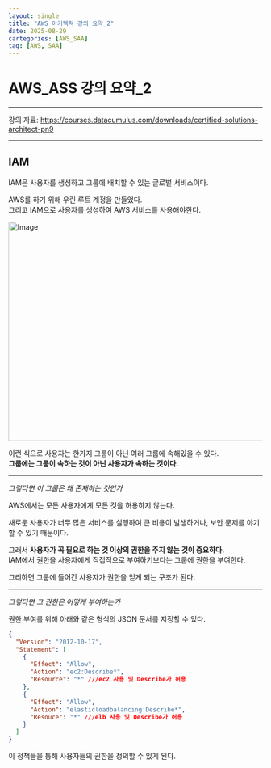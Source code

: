 ```yaml
---
layout: single
title: "AWS 아키텍쳐 강의 요약_2"
date: 2025-08-29
cartegories: [AWS_SAA]
tag: [AWS, SAA]
---
```

AWS_ASS 강의 요약_2
===
- - -
강의 자료: <https://courses.datacumulus.com/downloads/certified-solutions-architect-pn9>
- - -

## IAM   

IAM은 사용자를 생성하고 그룹에 배치할 수 있는 글로벌 서비스이다.   

AWS를 하기 위해 우린 루트 계정을 만들었다.      
그리고 IAM으로 사용자를 생성하여 AWS 서비스를 사용해야한다.   

<img width="940" height="434" alt="Image" src="https://github.com/user-attachments/assets/f30f777a-e604-4c2f-90d5-3588befe669a" />   

이런 식으로 사용자는 한가지 그룹이 아닌 여러 그룹에 속해있을 수 있다.   
**그룹에는 그룹이 속하는 것이 아닌 사용자가 속하는 것이다.**   
- - -
*그렇다면 이 그룹은 왜 존재하는 것인가*

AWS에서는 모든 사용자에게 모든 것을 허용하지 않는다.  

새로운 사용자가 너무 많은 서비스를 실행하여 큰 비용이 발생하거나, 보안 문제를 야기할 수 있기 때문이다.   

그래서 **사용자가 꼭 필요로 하는 것 이상의 권한을 주지 않는 것이 중요하다.**   
IAM에서 권한을 사용자에게 직접적으로 부여하기보다는 그룹에 권한을 부여한다.  

그리하면 그룹에 들어간 사용자가 권한을 얻게 되는 구조가 된다.  

- - -
*그렇다면 그 권한은 어떻게 부여하는가*    

권한 부여를 위해 아래와 같은 형식의 JSON 문서를 지정할 수 있다.    

```json
{
  "Version": "2012-10-17",
  "Statement": [
    {
      "Effect": "Allow",
      "Action": "ec2:Describe*", 
      "Resource": "*" ///ec2 사용 및 Describe가 허용
    },
    {
      "Effect": "Allow",
      "Action": "elasticloadbalancing:Describe*",
      "Resouce": "*" ///elb 사용 및 Describe가 허용
    }
  ]
}
```
이 정책들을 통해 사용자들의 권한을 정의할 수 있게 된다.
